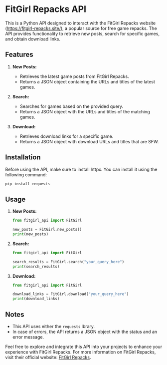 # FitGirl Repacks API

This is a Python API designed to interact with the FitGirl Repacks website (https://fitgirl-repacks.site/), a popular source for free game repacks. The API provides functionality to retrieve new posts, search for specific games, and obtain download links.

## Features

1. **New Posts:**
   - Retrieves the latest game posts from FitGirl Repacks.
   - Returns a JSON object containing the URLs and titles of the latest games.

2. **Search:**
   - Searches for games based on the provided query.
   - Returns a JSON object with the URLs and titles of the matching games.

3. **Download:**
   - Retrieves download links for a specific game.
   - Returns a JSON object with download URLs and titles that are SFW.


## Installation

Before using the API, make sure to install httpx. You can install it using the following command:

```bash
pip install requests
```

## Usage

1. **New Posts:**
   ```python
   from fitgirl_api import FitGirl

   new_posts = FitGirl.new_posts()
   print(new_posts)
   ```

2. **Search:**
   ```python
   from fitgirl_api import FitGirl

   search_results = FitGirl.search("your_query_here")
   print(search_results)
   ```

3. **Download:**
   ```python
   from fitgirl_api import FitGirl

   download_links = FitGirl.download("your_query_here")
   print(download_links)
   ```

## Notes

- This API uses either the `requests` lbrary.
- In case of errors, the API returns a JSON object with the status and an error message.

Feel free to explore and integrate this API into your projects to enhance your experience with FitGirl Repacks. For more information on FitGirl Repacks, visit their official website: [FitGirl Repacks](https://fitgirl-repacks.site/).
